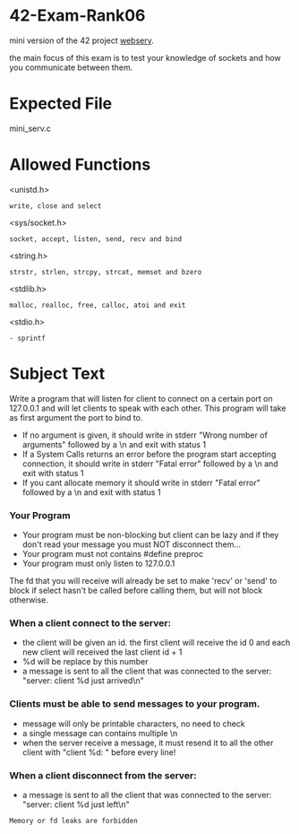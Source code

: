 # 42-Exam-Rank06

mini version of the 42 project [webserv](https://github.com/joekeroo/42KL-webserv).

the main focus of this exam is to test your knowledge of sockets and how you communicate between them.

# Expected File

mini_serv.c

# Allowed Functions

<unistd.h>

```
write, close and select
```

<sys/socket.h>

```
socket, accept, listen, send, recv and bind
```

<string.h>

```
strstr, strlen, strcpy, strcat, memset and bzero
```

<stdlib.h>

```
malloc, realloc, free, calloc, atoi and exit
```

<stdio.h>

```
- sprintf
```

# Subject Text

Write a program that will listen for client to connect on a certain port on 127.0.0.1 and will let clients to speak with each other. This program will take as first argument the port to bind to.

- If no argument is given, it should write in stderr "Wrong number of arguments" followed by a \n and exit with status 1
- If a System Calls returns an error before the program start accepting connection, it should write in stderr "Fatal error" followed by a \n and exit with status 1
- If you cant allocate memory it should write in stderr "Fatal error" followed by a \n and exit with status 1

### Your Program

- Your program must be non-blocking but client can be lazy and if they don't read your message you must NOT disconnect them...
- Your program must not contains #define preproc
- Your program must only listen to 127.0.0.1

The fd that you will receive will already be set to make 'recv' or 'send' to block if select hasn't be called before calling them, but will not block otherwise.

### When a client connect to the server:

- the client will be given an id. the first client will receive the id 0 and each new client will received the last client id + 1
- %d will be replace by this number
- a message is sent to all the client that was connected to the server: "server: client %d just arrived\n"

### Clients must be able to send messages to your program.

- message will only be printable characters, no need to check
- a single message can contains multiple \n
- when the server receive a message, it must resend it to all the other client with "client %d: " before every line!

### When a client disconnect from the server:

- a message is sent to all the client that was connected to the server: "server: client %d just left\n"

```
Memory or fd leaks are forbidden
```
